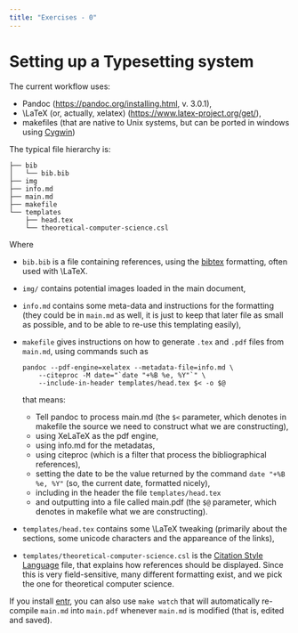 ```yaml
---
title: "Exercises - 0"
---
```


# Setting up a Typesetting system

The current workflow uses:

- Pandoc (<https://pandoc.org/installing.html>, v. 3.0.1),
- \LaTeX (or, actually, xelatex) (<https://www.latex-project.org/get/>),
- makefiles (that are native to Unix systems, but can be ported in windows using [Cygwin](https://cygwin.com/install.html))

The typical file hierarchy is:

```
├── bib
│   └── bib.bib
├── img
├── info.md
├── main.md
├── makefile
└── templates
    ├── head.tex
    └── theoretical-computer-science.csl
```

Where

- `bib.bib` is a file containing references, using the [bibtex](http://www.bibtex.org/) formatting, often used with \LaTeX.
- `img/` contains potential images loaded in the main document,
- `info.md` contains some meta-data and instructions for the formatting (they could be in `main.md` as well, it is just to keep that later file as small as possible, and to be able to re-use this templating easily),
- `makefile` gives instructions on how to generate `.tex` and `.pdf` files from `main.md`, using commands such as

    ```
    pandoc --pdf-engine=xelatex --metadata-file=info.md \
        --citeproc -M date="`date "+%B %e, %Y"`" \
        --include-in-header templates/head.tex $< -o $@
    ```
    
    that means:
    
    - Tell pandoc to process main.md (the `$<` parameter, which denotes in makefile the source we need to construct what we are constructing),
    - using XeLaTeX as the pdf engine,
    - using info.md for the metadatas,
    - using citeproc (which is a filter that process the bibliographical references),
    - setting the date to be the value returned by the command `date "+%B %e, %Y"` (so, the current date, formatted nicely),
    - including in the header the file `templates/head.tex`
    - and outputting into a file called main.pdf (the `$@` parameter, which denotes in makefile what we are constructing).
    
- `templates/head.tex` contains some \LaTeX tweaking (primarily about the sections, some unicode characters and the appareance of the links),
- `templates/theoretical-computer-science.csl` is the [Citation Style Language](https://citationstyles.org/) file, that explains how references should be displayed. Since this is very field-sensitive, many different formatting exist, and we pick the one for theoretical computer science.

If you install [entr](https://github.com/eradman/entr), you can also use `make watch` that will automatically re-compile `main.md` into `main.pdf` whenever `main.md` is modified (that is, edited and saved).
